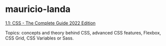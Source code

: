 # mauricio-landa

[1.1: CSS - The Complete Guide 2022 Edition](/1.1/)

Topics: concepts and theory behind CSS, advanced CSS features, Flexbox, CSS Grid, CSS Variables or Sass.
